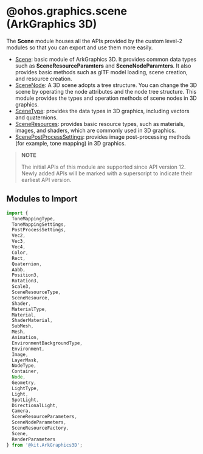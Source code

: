 # @ohos.graphics.scene (ArkGraphics 3D)

The **Scene** module houses all the APIs provided by the custom level-2 modules so that you can export and use them more easily.
- [Scene](js-apis-inner-scene.md): basic module of ArkGraphics 3D. It provides common data types such as **SceneResourceParamters** and **SceneNodeParamters**. It also provides basic methods such as glTF model loading, scene creation, and resource creation.
- [SceneNode](js-apis-inner-scene-nodes.md): A 3D scene adopts a tree structure. You can change the 3D scene by operating the node attributes and the node tree structure. This module provides the types and operation methods of scene nodes in 3D graphics.
- [SceneType](js-apis-inner-scene-types.md): provides the data types in 3D graphics, including vectors and quaternions.
- [SceneResources](js-apis-inner-scene-resources.md): provides basic resource types, such as materials, images, and shaders, which are commonly used in 3D graphics.
- [ScenePostProcessSettings](js-apis-inner-scene-post-process-settings.md): provides image post-processing methods (for example, tone mapping) in 3D graphics.

> **NOTE**
>
> The initial APIs of this module are supported since API version 12. Newly added APIs will be marked with a superscript to indicate their earliest API version.

## Modules to Import
```ts
import {
  ToneMappingType,
  ToneMappingSettings,
  PostProcessSettings,
  Vec2,
  Vec3,
  Vec4,
  Color,
  Rect,
  Quaternion,
  Aabb,
  Position3,
  Rotation3,
  Scale3,
  SceneResourceType,
  SceneResource,
  Shader,
  MaterialType,
  Material,
  ShaderMaterial,
  SubMesh,
  Mesh,
  Animation,
  EnvironmentBackgroundType,
  Environment,
  Image,
  LayerMask,
  NodeType,
  Container,
  Node,
  Geometry,
  LightType,
  Light,
  SpotLight,
  DirectionalLight,
  Camera,
  SceneResourceParameters,
  SceneNodeParameters,
  SceneResourceFactory,
  Scene,
  RenderParameters
} from '@kit.ArkGraphics3D';
```
